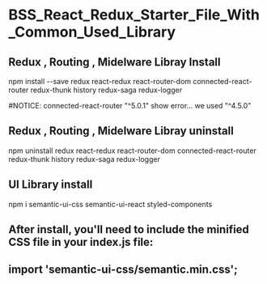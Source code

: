 # BSS_React_Redux_Starter_File_With_Common_Used_Library

## Redux , Routing , Midelware Libray Install

npm install --save redux react-redux react-router-dom connected-react-router redux-thunk history redux-saga redux-logger


#NOTICE: connected-react-router "^5.0.1" show error... we used "^4.5.0"

## Redux , Routing , Midelware Libray uninstall

npm uninstall  redux react-redux react-router-dom connected-react-router redux-thunk history redux-saga redux-logger



## UI Library install

npm i semantic-ui-css semantic-ui-react styled-components

## After install, you'll need to include the minified CSS file in your index.js file:
## import 'semantic-ui-css/semantic.min.css';